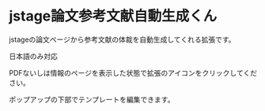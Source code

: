 # jstage論文参考文献自動生成くん

jstageの論文ページから参考文献の体裁を自動生成してくれる拡張です。

日本語のみ対応

PDFないしは情報のページを表示した状態で拡張のアイコンをクリックしてください。

ポップアップの下部でテンプレートを編集できます。
